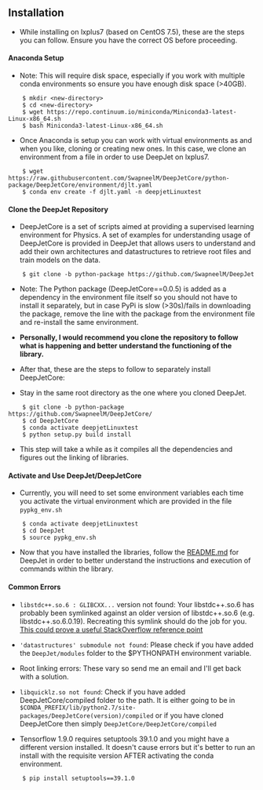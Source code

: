 ## Installation

* While installing on lxplus7 (based on CentOS 7.5), these are the steps you can follow. Ensure you have the correct OS before proceeding.

#### Anaconda Setup

* Note: This will require disk space, especially if you work with multiple conda environments so ensure you have enough disk space (>40GB).

```
    $ mkdir <new-directory> 
    $ cd <new-directory>
    $ wget https://repo.continuum.io/miniconda/Miniconda3-latest-Linux-x86_64.sh
    $ bash Miniconda3-latest-Linux-x86_64.sh
```

* Once Anaconda is setup you can work with virtual environments as and when you like, cloning or creating new ones. In this case, we clone an environment from a file in order to use DeepJet on lxplus7.

```
    $ wget https://raw.githubusercontent.com/SwapneelM/DeepJetCore/python-package/DeepJetCore/environment/djlt.yaml
    $ conda env create -f djlt.yaml -n deepjetLinuxtest
```

#### Clone the DeepJet Repository

* DeepJetCore is a set of scripts aimed at providing a supervised learning environment for Physics. A set of examples for understanding usage of DeepJetCore is provided in DeepJet that allows users to understand and add their own architectures and datastructures to retrieve root files and train models on the data.

```
    $ git clone -b python-package https://github.com/SwapneelM/DeepJet
```

* Note: The Python package (DeepJetCore==0.0.5) is added as a dependency in the environment file itself so you should not have to install it separately, but in case PyPi is slow (>30s)/fails in downloading the package, remove the line with the package from the environment file and re-install the same environment. 

* **Personally, I would recommend you clone the repository to follow what is happening and better understand the functioning of the library.**

* After that, these are the steps to follow to separately install DeepJetCore:

* Stay in the same root directory as the one where you cloned DeepJet.

```
    $ git clone -b python-package https://github.com/SwapneelM/DeepJetCore/
    $ cd DeepJetCore 
    $ conda activate deepjetLinuxtest
    $ python setup.py build install 
```

* This step will take a while as it compiles all the dependencies and figures out the linking of libraries.

#### Activate and Use DeepJet/DeepJetCore

* Currently, you will need to set some environment variables each time you activate the virtual environment which are provided in the file `pypkg_env.sh` 

```
    $ conda activate deepjetLinuxtest
    $ cd DeepJet
    $ source pypkg_env.sh
```

* Now that you have installed the libraries, follow the [README.md](https://github.com/SwapneelM/DeepJet) for DeepJet in order to better understand the instructions and execution of commands within the library.
    
#### Common Errors

* `libstdc++.so.6 : GLIBCXX...` version not found: Your libstdc++.so.6 has probably been symlinked against an older version of libstdc++.so.6 (e.g. libstdc++.so.6.0.19). Recreating this symlink should do the job for you. [This could prove a useful StackOverflow reference point](https://stackoverflow.com/a/16445803/5087991)

* `'datastructures' submodule not found`: Please check if you have added the `DeepJet/modules` folder to the $PYTHONPATH environment variable.

* Root linking errors: These vary so send me an email and I'll get back with a solution.

* `libquicklz.so not found`: Check if you have added DeepJetCore/compiled folder to the path. It is either going to be in `$CONDA_PREFIX/lib/python2.7/site-packages/DeepJetCore(version)/compiled` or if you have cloned DeepJetCore then simply `DeepJetCore/DeepJetCore/compiled`

* Tensorflow 1.9.0 requires setuptools 39.1.0 and you might have a different version installed. It doesn't cause errors but it's better to run an install with the requisite version AFTER activating the conda environment.

```
    $ pip install setuptools==39.1.0
```








